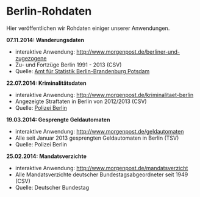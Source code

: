 # Berlin-Rohdaten

Hier veröffentlichen wir Rohdaten einiger unserer Anwendungen.

**07.11.2014: Wanderungsdaten**
* interaktive Anwendung: http://www.morgenpost.de/berliner-und-zugezogene
* Zu- und Fortzüge Berlin 1991 - 2013 (CSV)
* Quelle: [Amt für Statistik Berlin-Brandenburg Potsdam](https://www.statistik-berlin-brandenburg.de/)

**22.07.2014: Kriminalitätsdaten**
* interaktive Anwendung: http://www.morgenpost.de/kriminalitaet-berlin
* Angezeigte Straftaten in Berlin von 2012/2013 (CSV)
* Quelle: [Polizei Berlin](http://www.berlin.de/polizei/_assets/verschiedenes/pks/kriminalitatsatlas_berlin_2013.pdf)

**19.03.2014: Gesprengte Geldautomaten**
* interaktive Anwendung: http://www.morgenpost.de/geldautomaten
* Alle seit Januar 2013 gesprengten Geldautomaten in Berlin (TSV)
* Quelle: Polizei Berlin

**25.02.2014: Mandatsverzichte**
* interaktive Anwendung: http://www.morgenpost.de/mandatsverzicht
* Alle Mandatsverzichte deutscher Bundestagsabgeordneter seit 1949 (CSV)
* Quelle: Deutscher Bundestag

